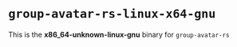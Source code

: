 # `group-avatar-rs-linux-x64-gnu`

This is the **x86_64-unknown-linux-gnu** binary for `group-avatar-rs`
